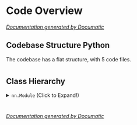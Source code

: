 # Code Overview

[_Documentation generated by Documatic_](https://www.documatic.com)

<!---Documatic-section-Codebase Structure Python-start--->
## Codebase Structure Python

The codebase has a flat structure, with 5 code files.

# #
<!---Documatic-section-Codebase Structure Python-end--->

<!---Documatic-section-Class Hierarchy-start--->
## Class Hierarchy

<!---Documatic-block-nn.Module-start--->
<details>
	<summary><code>nn.Module</code> (Click to Expand!)</summary>

* model.MAGNN_lp.MAGNN_lp
* model.MAGNN_lp.MAGNN_lp_layer
* model.MAGNN_nc.MAGNN_nc
* model.MAGNN_nc.MAGNN_nc_layer
* model.MAGNN_nc_mb.MAGNN_nc_mb
* model.MAGNN_nc_mb.MAGNN_nc_mb_layer
* model.base_MAGNN.MAGNN_ctr_ntype_specific
* model.base_MAGNN.MAGNN_metapath_specific
</details>
<!---Documatic-block-nn.Module-end--->

# #
<!---Documatic-section-Class Hierarchy-end--->

[_Documentation generated by Documatic_](https://www.documatic.com)